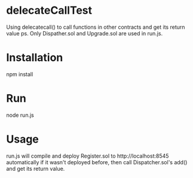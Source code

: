 # delecateCallTest
Using delecatecall() to call functions in other contracts and get its return value
ps. Only Dispather.sol and Upgrade.sol are used in run.js.

# Installation
npm install

# Run
node run.js

# Usage
run.js will compile and deploy Register.sol to http://localhost:8545 automatically if it wasn't deployed before, then call Dispatcher.sol's add() and get its return value.